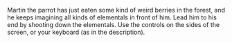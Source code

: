 Martin the parrot has just eaten some kind of weird berries in the forest, and he keeps imagining all kinds of elementals in front of him. Lead him to his end by shooting down the elementals. 
Use the controls on the sides of the screen, or your keyboard (as in the description).